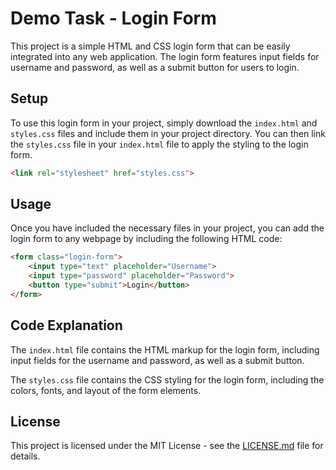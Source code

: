 # Demo Task - Login Form

This project is a simple HTML and CSS login form that can be easily integrated into any web application. The login form features input fields for username and password, as well as a submit button for users to login.

## Setup

To use this login form in your project, simply download the `index.html` and `styles.css` files and include them in your project directory. You can then link the `styles.css` file in your `index.html` file to apply the styling to the login form.

```html
<link rel="stylesheet" href="styles.css">
```

## Usage

Once you have included the necessary files in your project, you can add the login form to any webpage by including the following HTML code:

```html
<form class="login-form">
    <input type="text" placeholder="Username">
    <input type="password" placeholder="Password">
    <button type="submit">Login</button>
</form>
```

## Code Explanation

The `index.html` file contains the HTML markup for the login form, including input fields for the username and password, as well as a submit button.

The `styles.css` file contains the CSS styling for the login form, including the colors, fonts, and layout of the form elements.

## License

This project is licensed under the MIT License - see the [LICENSE.md](LICENSE.md) file for details.